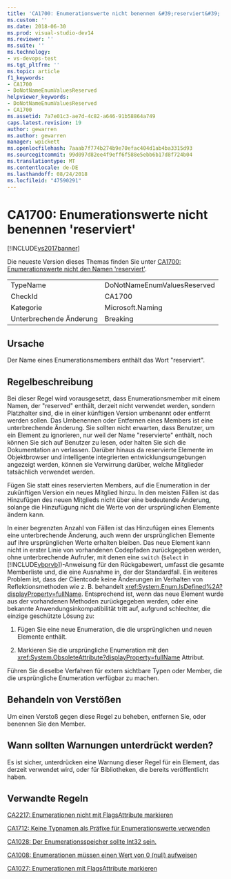 ```yaml
---
title: 'CA1700: Enumerationswerte nicht benennen &#39;reserviert&#39; | Microsoft-Dokumentation'
ms.custom: ''
ms.date: 2018-06-30
ms.prod: visual-studio-dev14
ms.reviewer: ''
ms.suite: ''
ms.technology:
- vs-devops-test
ms.tgt_pltfrm: ''
ms.topic: article
f1_keywords:
- CA1700
- DoNotNameEnumValuesReserved
helpviewer_keywords:
- DoNotNameEnumValuesReserved
- CA1700
ms.assetid: 7a7e01c3-ae7d-4c82-a646-91b58864a749
caps.latest.revision: 19
author: gewarren
ms.author: gewarren
manager: wpickett
ms.openlocfilehash: 7aaab7f774b274b9e70efac404d1ab4ba3315d93
ms.sourcegitcommit: 99d097d82ee4f9eff6f588e5ebb6b17d8f724b04
ms.translationtype: MT
ms.contentlocale: de-DE
ms.lasthandoff: 08/24/2018
ms.locfileid: "47590291"
---
```

# <a name="ca1700-do-not-name-enum-values-39reserved39"></a>CA1700: Enumerationswerte nicht benennen &#39;reserviert&#39;
[!INCLUDE[vs2017banner](../includes/vs2017banner.md)]

Die neueste Version dieses Themas finden Sie unter [CA1700: Enumerationswerte nicht den Namen &#39;reserviert&#39;](https://docs.microsoft.com/visualstudio/code-quality/ca1700-do-not-name-enum-values-reserved).

|||
|-|-|
|TypeName|DoNotNameEnumValuesReserved|
|CheckId|CA1700|
|Kategorie|Microsoft.Naming|
|Unterbrechende Änderung|Breaking|

## <a name="cause"></a>Ursache
 Der Name eines Enumerationsmembers enthält das Wort "reserviert".

## <a name="rule-description"></a>Regelbeschreibung
 Bei dieser Regel wird vorausgesetzt, dass Enumerationsmember mit einem Namen, der "reserved" enthält, derzeit nicht verwendet werden, sondern Platzhalter sind, die in einer künftigen Version umbenannt oder entfernt werden sollen. Das Umbenennen oder Entfernen eines Members ist eine unterbrechende Änderung. Sie sollten nicht erwarten, dass Benutzer, um ein Element zu ignorieren, nur weil der Name "reservierte" enthält, noch können Sie sich auf Benutzer zu lesen, oder halten Sie sich die Dokumentation an verlassen. Darüber hinaus da reservierte Elemente im Objektbrowser und intelligente integrierten entwicklungsumgebungen angezeigt werden, können sie Verwirrung darüber, welche Mitglieder tatsächlich verwendet werden.

 Fügen Sie statt eines reservierten Members, auf die Enumeration in der zukünftigen Version ein neues Mitglied hinzu. In den meisten Fällen ist das Hinzufügen des neuen Mitglieds nicht über eine bedeutende Änderung, solange die Hinzufügung nicht die Werte von der ursprünglichen Elemente ändern kann.

 In einer begrenzten Anzahl von Fällen ist das Hinzufügen eines Elements eine unterbrechende Änderung, auch wenn der ursprünglichen Elemente auf ihre ursprünglichen Werte erhalten bleiben. Das neue Element kann nicht in erster Linie von vorhandenen Codepfaden zurückgegeben werden, ohne unterbrechende Aufrufer, mit denen eine `switch` (`Select` in [!INCLUDE[vbprvb](../includes/vbprvb-md.md)])-Anweisung für den Rückgabewert, umfasst die gesamte Memberliste und, die eine Ausnahme in, der der Standardfall. Ein weiteres Problem ist, dass der Clientcode keine Änderungen im Verhalten von Reflektionsmethoden wie z. B. behandelt <xref:System.Enum.IsDefined%2A?displayProperty=fullName>. Entsprechend ist, wenn das neue Element wurde aus der vorhandenen Methoden zurückgegeben werden, oder eine bekannte Anwendungsinkompatibilität tritt auf, aufgrund schlechter, die einzige geschützte Lösung zu:

1.  Fügen Sie eine neue Enumeration, die die ursprünglichen und neuen Elemente enthält.

2.  Markieren Sie die ursprüngliche Enumeration mit den <xref:System.ObsoleteAttribute?displayProperty=fullName> Attribut.

 Führen Sie dieselbe Verfahren für extern sichtbare Typen oder Member, die die ursprüngliche Enumeration verfügbar zu machen.

## <a name="how-to-fix-violations"></a>Behandeln von Verstößen
 Um einen Verstoß gegen diese Regel zu beheben, entfernen Sie, oder benennen Sie den Member.

## <a name="when-to-suppress-warnings"></a>Wann sollten Warnungen unterdrückt werden?
 Es ist sicher, unterdrücken eine Warnung dieser Regel für ein Element, das derzeit verwendet wird, oder für Bibliotheken, die bereits veröffentlicht haben.

## <a name="related-rules"></a>Verwandte Regeln
 [CA2217: Enumerationen nicht mit FlagsAttribute markieren](../code-quality/ca2217-do-not-mark-enums-with-flagsattribute.md)

 [CA1712: Keine Typnamen als Präfixe für Enumerationswerte verwenden](../code-quality/ca1712-do-not-prefix-enum-values-with-type-name.md)

 [CA1028: Der Enumerationsspeicher sollte Int32 sein.](../code-quality/ca1028-enum-storage-should-be-int32.md)

 [CA1008: Enumerationen müssen einen Wert von 0 (null) aufweisen](../code-quality/ca1008-enums-should-have-zero-value.md)

 [CA1027: Enumerationen mit FlagsAttribute markieren](../code-quality/ca1027-mark-enums-with-flagsattribute.md)



